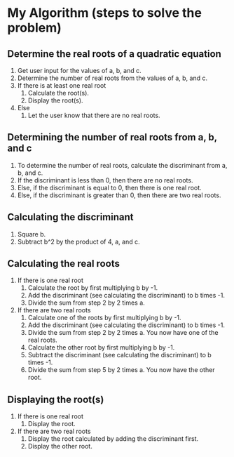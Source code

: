 # My Algorithm (steps to solve the problem)

## Determine the real roots of a quadratic equation
1. Get user input for the values of a, b, and c.
2. Determine the number of real roots from the values of a, b, and c.
3. If there is at least one real root
    1. Calculate the root(s).
    2. Display the root(s).
4. Else 
    1. Let the user know that there are no real roots.

## Determining the number of real roots from a, b, and c
1. To determine the number of real roots, calculate the discriminant from
a, b, and c.
2. If the discriminant is less than 0, then there are no real roots. 
3. Else, if the discriminant is equal to 0, then there is one real root. 
4. Else, if the discriminant is greater than 0, then there are two real roots.

## Calculating the discriminant
1. Square b.
2. Subtract b^2 by the product of 4, a, and c.

## Calculating the real roots
1. If there is one real root 
    1. Calculate the root by first multiplying b by -1.
    2. Add the discriminant (see calculating the discriminant) to b times -1.
    3. Divide the sum from step 2 by 2 times a.
2. If there are two real roots
    1. Calculate one of the roots by first multiplying b by -1.
    2. Add the discriminant (see calculating the discriminant) to b times -1.
    3. Divide the sum from step 2 by 2 times a. You now have one of the real roots.
    4. Calculate the other root by first multiplying b by -1.
    5. Subtract the discriminant (see calculating the discriminant) to b times -1.
    6. Divide the sum from step 5 by 2 times a. You now have the other root.

## Displaying the root(s)
1. If there is one real root
    1. Display the root.
2. If there are two real roots
    1. Display the root calculated by adding the discriminant first.
    2. Display the other root.